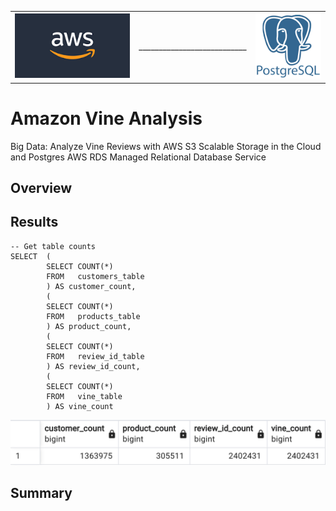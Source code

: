 | | | |
| :--- | :---: | ---: |
| ![Table Counts](./Resources/AWS_logo.png) | ___________________________ | ![Table Counts](./Resources/PostgreSQL_logo.png) | 



# Amazon Vine Analysis
Big Data: Analyze Vine Reviews with AWS S3 Scalable Storage in the Cloud and Postgres AWS RDS Managed Relational Database Service

## Overview



## Results


```
-- Get table counts
SELECT  (
        SELECT COUNT(*)
        FROM   customers_table
        ) AS customer_count,
        (
        SELECT COUNT(*)
        FROM   products_table
        ) AS product_count,
        (
        SELECT COUNT(*)
        FROM   review_id_table
        ) AS review_id_count,
        (
        SELECT COUNT(*)
        FROM   vine_table
        ) AS vine_count
```

![Table Counts](./Resources/table_counts.png)


## Summary


